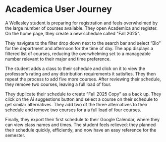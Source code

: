 # Academica User Journey

A Wellesley student is preparing for registration and feels overwhelmed by the large number of courses available. They open Academica and register. On the home page, they create a new schedule called "Fall 2025".

They navigate to the filter drop down next to the search bar and select “Bio” for the department and afternoon for the time of day. The app displays a filtered list of courses, reducing the overwhelming set to a manageable number relevant to their major and time preference.

The student adds a class to their schedule and click on it to view the professor’s rating and any distribution requirements it satisfies. They then repeat the process to add five more courses. After reviewing their schedule, they remove two courses, leaving a full load of four.

They duplicate their schedule to create "Fall 2025 Copy" as a back up. They click on the Ai suggestions button and select a course on their schedule to get similar alternatives. They add two of the three alternatives to their schedule and remove two courses for a a full load of four courses.

Finally, they export their first schedule to their Google Calendar, where they can view class names and times. The student feels relieved: they planned their schedule quickly, efficiently, and now have an easy reference for the semester.